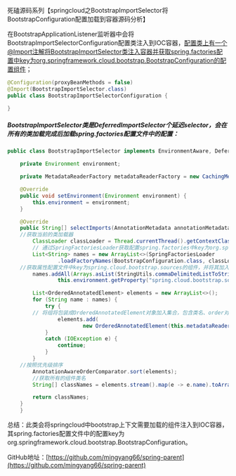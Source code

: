 死磕源码系列【springcloud之BootstrapImportSelector将BootstrapConfiguration配置加载到容器源码分析】

在BootstrapApplicationListener监听器中会将BootstrapImportSelectorConfiguration配置类注入到IOC容器，配置类上有一个@Import注解将BootstrapImportSelector类注入容器并获取spring.factories配置中key为org.springframework.cloud.bootstrap.BootstrapConfiguration的配置组件；

```java
@Configuration(proxyBeanMethods = false)
@Import(BootstrapImportSelector.class)
public class BootstrapImportSelectorConfiguration {

}
```

##### BootstrapImportSelector类是DeferredImportSelector个延迟selector，会在所有的类加载完成后加载spring.factories配置文件中的配置：

```java
public class BootstrapImportSelector implements EnvironmentAware, DeferredImportSelector {

	private Environment environment;

	private MetadataReaderFactory metadataReaderFactory = new CachingMetadataReaderFactory();

	@Override
	public void setEnvironment(Environment environment) {
		this.environment = environment;
	}

	@Override
	public String[] selectImports(AnnotationMetadata annotationMetadata) {
    //获取当前的类加载器
		ClassLoader classLoader = Thread.currentThread().getContextClassLoader();
		// 通过SpringFactoriesLoader获取配置spring.factories中key为org.springframework.cloud.bootstrap.BootstrapConfiguration的组件
		List<String> names = new ArrayList<>(SpringFactoriesLoader
				.loadFactoryNames(BootstrapConfiguration.class, classLoader));
    //获取属性配置文件中key为spring.cloud.bootstrap.sources的组件，并将其加入到集合
		names.addAll(Arrays.asList(StringUtils.commaDelimitedListToStringArray(
				this.environment.getProperty("spring.cloud.bootstrap.sources", ""))));

		List<OrderedAnnotatedElement> elements = new ArrayList<>();
		for (String name : names) {
			try {
        // 将组将包装成OrderedAnnotatedElement对象加入集合，包含类名、order对象、order值
				elements.add(
						new OrderedAnnotatedElement(this.metadataReaderFactory, name));
			}
			catch (IOException e) {
				continue;
			}
		}
    //按照优先级排序
		AnnotationAwareOrderComparator.sort(elements);
		//获取所有的组件类名
		String[] classNames = elements.stream().map(e -> e.name).toArray(String[]::new);

		return classNames;
	}
	}
```

总结：此类会将springcloud中bootstrap上下文需要加载的组件注入到IOC容器，其spring.factories配置文件中的配置key为org.springframework.cloud.bootstrap.BootstrapConfiguration。

GitHub地址：[https://github.com/mingyang66/spring-parent](https://github.com/mingyang66/spring-parent)